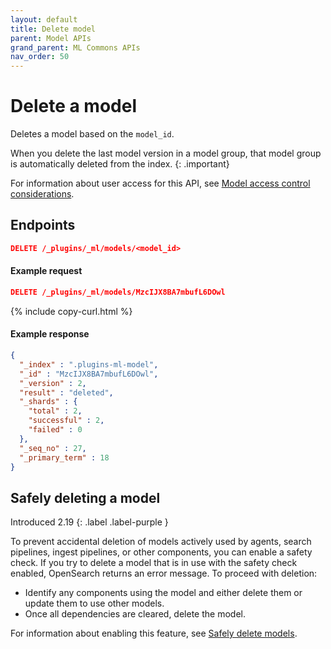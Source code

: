 ```yaml
---
layout: default
title: Delete model
parent: Model APIs
grand_parent: ML Commons APIs
nav_order: 50
---
```


# Delete a model

Deletes a model based on the `model_id`.

When you delete the last model version in a model group, that model group is automatically deleted from the index.
{: .important}

For information about user access for this API, see [Model access control considerations]({{site.url}}{{site.baseurl}}/ml-commons-plugin/api/model-apis/index/#model-access-control-considerations).

## Endpoints

```json
DELETE /_plugins/_ml/models/<model_id>
```

#### Example request

```json
DELETE /_plugins/_ml/models/MzcIJX8BA7mbufL6DOwl
```
{% include copy-curl.html %}

#### Example response

```json
{
  "_index" : ".plugins-ml-model",
  "_id" : "MzcIJX8BA7mbufL6DOwl",
  "_version" : 2,
  "result" : "deleted",
  "_shards" : {
    "total" : 2,
    "successful" : 2,
    "failed" : 0
  },
  "_seq_no" : 27,
  "_primary_term" : 18
}
```

## Safely deleting a model
Introduced 2.19
{: .label .label-purple }

To prevent accidental deletion of models actively used by agents, search pipelines, ingest pipelines, or other components, you can enable a safety check. If you try to delete a model that is in use with the safety check enabled, OpenSearch returns an error message. To proceed with deletion:

- Identify any components using the model and either delete them or update them to use other models.
- Once all dependencies are cleared, delete the model.

For information about enabling this feature, see [Safely delete models]({{site.url}}{{site.baseurl}}/ml-commons-plugin/cluster-settings/#safely-delete-models).